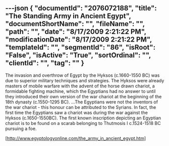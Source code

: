 ---json
{
  "documentId": "2076072188",
  "title": "The Standing Army in Ancient Egypt",
  "documentShortName": "",
  "fileName": "",
  "path": "",
  "date": "8/17/2009 2:21:22 PM",
  "modificationDate": "8/17/2009 2:21:22 PM",
  "templateId": "",
  "segmentId": "86",
  "isRoot": "False",
  "isActive": "True",
  "sortOrdinal": "",
  "clientId": "",
  "tag": ""
}
---

The invasion and overthrow of Egypt by the Hyksos (c.1660-1550 BC) was due to superior military techniques and strategies. The Hyksos were already masters of mobile warfare with the advent of the horse drawn chariot, a formidable fighting machine, which the Egyptians had no answer to until they introduced their own version of the war chariot at the beginning of the 18th dynasty (c.1550-1295 BC). ...The Egyptians were not the inventors of the war chariot - this honour can be attributed to the Syrians. In fact, the first time the Egyptians saw a chariot was during the war against the Hyksos (c.1650-1550BC). The first known inscription depicting an Egyptian chariot is to be found on a scarab belonging to Thutmosis I c.1524-1518 BC pursuing a foe.

[http://www.egyptologyonline.com/the_army_in_ancient_egypt.htm]
